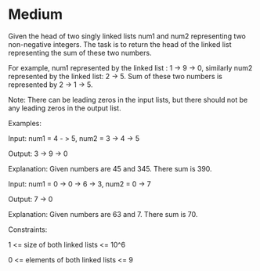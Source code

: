 # Medium

Given the head of two singly linked lists num1 and num2 representing two non-negative integers. The task is to return the head of the linked list representing the sum of these two numbers.

For example, num1 represented by the linked list : 1 -> 9 -> 0, similarly num2 represented by the linked list: 2 -> 5. Sum of these two numbers is represented by 2 -> 1 -> 5.

Note: There can be leading zeros in the input lists, but there should not be any leading zeros in the output list.

Examples:

Input: num1 = 4 - > 5, num2 = 3 -> 4 -> 5

Output:  3 -> 9 -> 0
 
Explanation: Given numbers are 45 and 345. There sum is 390.

Input: num1 = 0 -> 0 -> 6 -> 3, num2 = 0 -> 7 

Output: 7 -> 0 
 
Explanation: Given numbers are 63 and 7. There sum is 70.


Constraints:

1 <= size of both linked lists <= 10^6

0 <= elements of both linked lists <= 9

